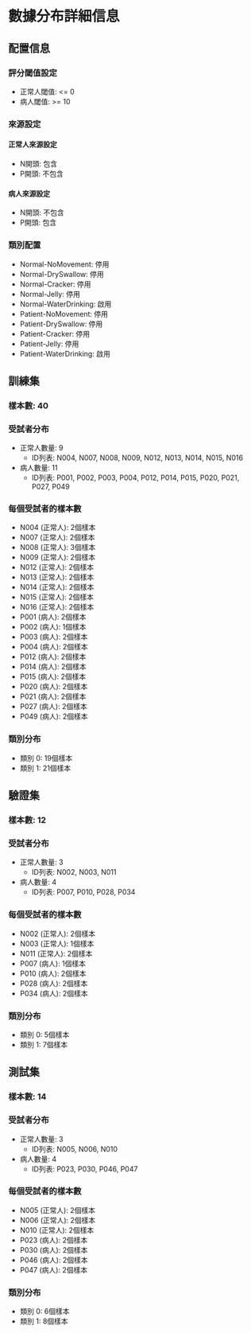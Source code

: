 # 數據分布詳細信息

## 配置信息

### 評分閾值設定
- 正常人閾值: <= 0
- 病人閾值: >= 10

### 來源設定
#### 正常人來源設定
- N開頭: 包含
- P開頭: 不包含

#### 病人來源設定
- N開頭: 不包含
- P開頭: 包含

### 類別配置
- Normal-NoMovement: 停用
- Normal-DrySwallow: 停用
- Normal-Cracker: 停用
- Normal-Jelly: 停用
- Normal-WaterDrinking: 啟用
- Patient-NoMovement: 停用
- Patient-DrySwallow: 停用
- Patient-Cracker: 停用
- Patient-Jelly: 停用
- Patient-WaterDrinking: 啟用

## 訓練集

### 樣本數: 40

### 受試者分布
- 正常人數量: 9
  - ID列表: N004, N007, N008, N009, N012, N013, N014, N015, N016
- 病人數量: 11
  - ID列表: P001, P002, P003, P004, P012, P014, P015, P020, P021, P027, P049

### 每個受試者的樣本數
- N004 (正常人): 2個樣本
- N007 (正常人): 2個樣本
- N008 (正常人): 3個樣本
- N009 (正常人): 2個樣本
- N012 (正常人): 2個樣本
- N013 (正常人): 2個樣本
- N014 (正常人): 2個樣本
- N015 (正常人): 2個樣本
- N016 (正常人): 2個樣本
- P001 (病人): 2個樣本
- P002 (病人): 1個樣本
- P003 (病人): 2個樣本
- P004 (病人): 2個樣本
- P012 (病人): 2個樣本
- P014 (病人): 2個樣本
- P015 (病人): 2個樣本
- P020 (病人): 2個樣本
- P021 (病人): 2個樣本
- P027 (病人): 2個樣本
- P049 (病人): 2個樣本

### 類別分布
- 類別 0: 19個樣本
- 類別 1: 21個樣本

## 驗證集

### 樣本數: 12

### 受試者分布
- 正常人數量: 3
  - ID列表: N002, N003, N011
- 病人數量: 4
  - ID列表: P007, P010, P028, P034

### 每個受試者的樣本數
- N002 (正常人): 2個樣本
- N003 (正常人): 1個樣本
- N011 (正常人): 2個樣本
- P007 (病人): 1個樣本
- P010 (病人): 2個樣本
- P028 (病人): 2個樣本
- P034 (病人): 2個樣本

### 類別分布
- 類別 0: 5個樣本
- 類別 1: 7個樣本

## 測試集

### 樣本數: 14

### 受試者分布
- 正常人數量: 3
  - ID列表: N005, N006, N010
- 病人數量: 4
  - ID列表: P023, P030, P046, P047

### 每個受試者的樣本數
- N005 (正常人): 2個樣本
- N006 (正常人): 2個樣本
- N010 (正常人): 2個樣本
- P023 (病人): 2個樣本
- P030 (病人): 2個樣本
- P046 (病人): 2個樣本
- P047 (病人): 2個樣本

### 類別分布
- 類別 0: 6個樣本
- 類別 1: 8個樣本

